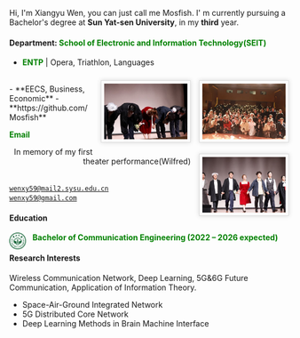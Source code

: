 Hi, I'm Xiangyu Wen, you can just call me Mosfish. I' m currently pursuing a Bachelor's degree at **Sun Yat-sen University**, in my **third** year.
#### Department: <span style="color: green;">**School of Electronic and Information Technology(SEIT)**</span>
- **<span style="color: green;">ENTP</span>** \| Opera, Triathlon, Languages
 <img src="./static/assets/img/onstage1.png"  align='Right' style='width:150px;height:100px border-radius:3px; box-shadow:rgba(0,0,0,0.15) 0 0 8px;background:#FBFBFB;border:1px solid #ddd;margin:10px auto;margin-left: 15px;padding:5px;'/>
<img src="./static/assets/img/stage.png"  align='Right' style='width:150px;height:100px border-radius:3px; box-shadow:rgba(0,0,0,0.15) 0 0 8px;background:#FBFBFB;border:1px solid #ddd;margin:10px auto;margin-left: 15px;padding:5px;'/>
<img src="./static/assets/img/onstage2.png"  align='Right' style='width:150px;height:100px border-radius:3px; box-shadow:rgba(0,0,0,0.15) 0 0 8px;background:#FBFBFB;border:1px solid #ddd;margin:10px auto;margin-left: 15px;padding:5px;'/><br>
- **EECS, Business, Economic**
- **https://github.com/Mosfish**<br>

<span style="color: green;">**Email**</span>  <p align="right">In memory of my first theater performance(Wilfred)</p><br>
<code>wenxy59@mail2.sysu.edu.cn</code><br>
<code>wenxy59@gmail.com</code>


#### Education

<img src="./static/assets/img/sysu_logo.png" 
     alt="sysu" 
     align='left' width=30/>
<span style="color: green;"> $~~$ **Bachelor of Communication Engineering (2022 – 2026 expected)**</span>  <br>

#### Research Interests  
Wireless Communication Network, Deep Learning, 5G&6G Future Communication, Application of Information Theory.
- Space-Air-Ground Integrated Network
- 5G Distributed Core Network
- Deep Learning Methods in Brain Machine Interface